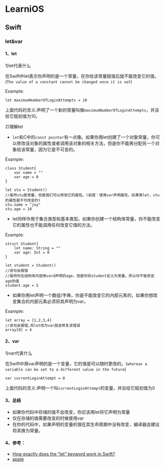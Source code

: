 # LearniOS

## Swift

### let&var

#### 1、let

1)let代表什么

在Swift中let表示你声明的是一个常量，在你给该常量赋值后就不能改变它的值。(`The value of a constant cannot be changed once it is set`)

Example:

```
let maximumNumberOfLoginAttempts = 10
```

上面代码的含义:声明了一个新的常量叫做`maximumNumberOfLoginAttempts`，并且给它赋初值为10。

2)理解let

* `let`和C中的`const pointer`有一点像。如果你用let创建了一个对象常量，你可以修改该对象的属性或者调用该对象的相关方法，但是你不能再分配另一个对象给该常量，因为它是不可变的。

Example:

```
class Student{
    var name = ""
    var age = 0
}

let stu = Student()
//虽然stu是常量，但是我们可以修改它的属性。(前提：使用var声明属性，如果用let，stu的属性是不可改变的)
stu.name = "joy"
stu.age = 18
```

* let同样作用于集合类型和基本类型。如果你创建一个结构体常量，你不能改变它的属性也不能调用任何改变它值的方法。

Example:

```
struct Student{
    let name: String = ""
    var age: Int = 0
}

let student = Student()
//该句会报错
//虽然你在结构体内部用vard声明的age，但是你将student定义为常量，所以你不能改变age的值
student.age = 5
```

* 如果你用let声明一个数组/字典，你是不能改变它的内部元素的，如果你想改变集合的内部元素必须将其声明为var。

Example:

```
let array = [1,2,3,4]
//该句会报错,将let改为var就会修复该错误
array[0] = 4
```

#### 2、var

1)var代表什么

在Swift中用var声明的是一个变量，它的值是可以随时更改的。(`whereas a variable can be set to a different value in the future`)

```
var currentLoginAttempt = 0
```

上面代码的含义:声明一个叫`currentLoginAttempt`的变量，并且给它赋初值为0

#### 3、总结

* 如果你代码中存储的值不会改变，你应该用let将它声明为常量
* 仅在存储的值需要改变的时候使用var
* 在你的代码中，如果声明的变量的值在其生命周期中没有改变，编译器会建议将其换为常量。

#### 4、参考：
* [How exactly does the “let” keyword work in Swift?](http://stackoverflow.com/questions/24002999/how-exactly-does-the-let-keyword-work-in-swift)
* [apple](https://developer.apple.com/library/content/documentation/Swift/Conceptual/Swift_Programming_Language/TheBasics.html#//apple_ref/doc/uid/TP40014097-CH5-ID309)
